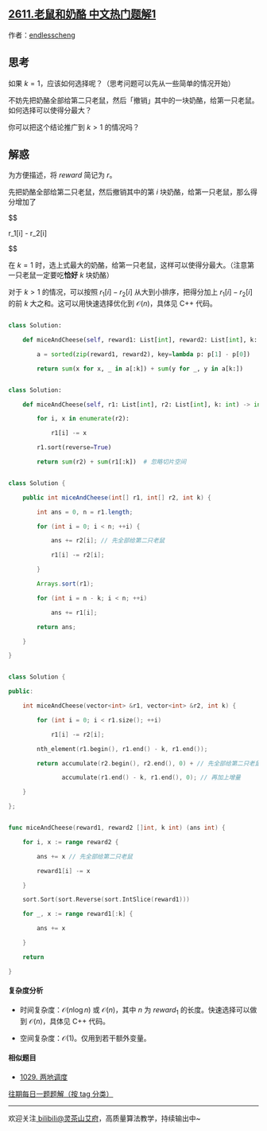 ## [2611.老鼠和奶酪 中文热门题解1](https://leetcode.cn/problems/mice-and-cheese/solutions/100000/tan-xin-ji-qi-zheng-ming-by-endlesscheng-u783)

作者：[endlesscheng](https://leetcode.cn/u/endlesscheng)
## 思考

如果 $k=1$，应该如何选择呢？（思考问题可以先从一些简单的情况开始）

不妨先把奶酪全部给第二只老鼠，然后「撤销」其中的一块奶酪，给第一只老鼠。如何选择可以使得分最大？

你可以把这个结论推广到 $k>1$ 的情况吗？

## 解惑

为方便描述，将 $\textit{reward}$ 简记为 $r$。

先把奶酪全部给第二只老鼠，然后撤销其中的第 $i$ 块奶酪，给第一只老鼠，那么得分增加了 

$$
r_1[i] - r_2[i]
$$ 

在 $k=1$ 时，选上式最大的奶酪，给第一只老鼠，这样可以使得分最大。（注意第一只老鼠一定要吃**恰好** $k$ 块奶酪）

对于 $k>1$ 的情况，可以按照 $r_1[i] - r_2[i]$ 从大到小排序，把得分加上 $r_1[i] - r_2[i]$ 的前 $k$ 大之和。这可以用快速选择优化到 $\mathcal{O}(n)$，具体见 C++ 代码。

```py [sol1-Python3]
class Solution:
    def miceAndCheese(self, reward1: List[int], reward2: List[int], k: int) -> int:
        a = sorted(zip(reward1, reward2), key=lambda p: p[1] - p[0])
        return sum(x for x, _ in a[:k]) + sum(y for _, y in a[k:])
```

```py [sol1-Python3 原地修改]
class Solution:
    def miceAndCheese(self, r1: List[int], r2: List[int], k: int) -> int:
        for i, x in enumerate(r2):
            r1[i] -= x
        r1.sort(reverse=True)
        return sum(r2) + sum(r1[:k])  # 忽略切片空间
```

```java [sol1-Java]
class Solution {
    public int miceAndCheese(int[] r1, int[] r2, int k) {
        int ans = 0, n = r1.length;
        for (int i = 0; i < n; ++i) {
            ans += r2[i]; // 先全部给第二只老鼠
            r1[i] -= r2[i];
        }
        Arrays.sort(r1);
        for (int i = n - k; i < n; ++i)
            ans += r1[i];
        return ans;
    }
}
```

```cpp [sol1-C++ 快速选择]
class Solution {
public:
    int miceAndCheese(vector<int> &r1, vector<int> &r2, int k) {
        for (int i = 0; i < r1.size(); ++i)
            r1[i] -= r2[i];
        nth_element(r1.begin(), r1.end() - k, r1.end());
        return accumulate(r2.begin(), r2.end(), 0) + // 先全部给第二只老鼠
               accumulate(r1.end() - k, r1.end(), 0); // 再加上增量
    }
};
```

```go [sol1-Go]
func miceAndCheese(reward1, reward2 []int, k int) (ans int) {
	for i, x := range reward2 {
		ans += x // 先全部给第二只老鼠
		reward1[i] -= x
	}
	sort.Sort(sort.Reverse(sort.IntSlice(reward1)))
	for _, x := range reward1[:k] {
		ans += x
	}
	return
}
```

#### 复杂度分析

- 时间复杂度：$\mathcal{O}(n\log n)$ 或 $\mathcal{O}(n)$，其中 $n$ 为 $\textit{reward}_1$ 的长度。快速选择可以做到 $\mathcal{O}(n)$，具体见 C++ 代码。
- 空间复杂度：$\mathcal{O}(1)$。仅用到若干额外变量。

#### 相似题目

- [1029. 两地调度](https://leetcode.cn/problems/two-city-scheduling/)

[往期每日一题题解（按 tag 分类）](https://github.com/EndlessCheng/codeforces-go/blob/master/leetcode/SOLUTIONS.md)

---

欢迎关注[ biIibiIi@灵茶山艾府](https://space.bilibili.com/206214)，高质量算法教学，持续输出中~
